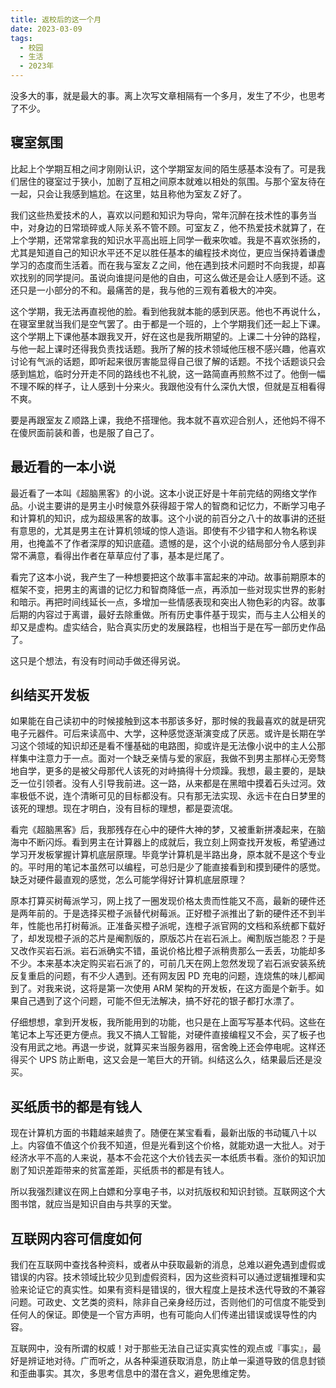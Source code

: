 ```yaml
---
title: 返校后的这一个月
date: 2023-03-09
tags:
  - 校园
  - 生活
  - 2023年
---
```


没多大的事，就是最大的事。离上次写文章相隔有一个多月，发生了不少，也思考了不少。


## 寝室氛围

比起上个学期互相之间才刚刚认识，这个学期室友间的陌生感基本没有了。可是我们居住的寝室过于狭小，加剧了互相之间原本就难以相处的氛围。与那个室友待在一起，只会让我感到尴尬。在这里，姑且称他为室友Ｚ好了。

我们这些热爱技术的人，喜欢以问题和知识为导向，常年沉醉在技术性的事务当中，对身边的日常琐碎或人际关系不管不顾。可室友Ｚ，他不热爱技术就算了，在上个学期，还常常拿我的知识水平高出班上同学一截来吹嘘。我是不喜欢张扬的，尤其是知道自己的知识水平还不足以胜任基本的编程技术岗位，更应当保持着谦虚学习的态度而生活着。而在我与室友Ｚ之间，他在遇到技术问题时不向我提，却喜欢找别的同学提问。虽说向谁提问是他的自由，可这么做还是会让人感到不适。这还只是一小部分的不和。最痛苦的是，我与他的三观有着极大的冲突。

这个学期，我无法再直视他的脸。看到他我就本能的感到厌恶。他也不再说什么，在寝室里就当我们是空气罢了。由于都是一个班的，上个学期我们还一起上下课。这个学期上下课他基本跟我叉开，好在这也是我所期望的。上课二十分钟的路程，与他一起上课时还得我负责找话题。我所了解的技术领域他压根不感兴趣，他喜欢讨论有气派的话题，即听起来很厉害能显得自己很了解的话题。不找个话题谈只会感到尴尬，临时分开走不同的路线也不礼貌，这一路简直再煎熬不过了。他倒一幅不理不睬的样子，让人感到十分来火。我跟他没有什么深仇大恨，但就是互相看得不爽。

要是再跟室友Ｚ顺路上课，我绝不搭理他。我本就不喜欢迎合别人，还他妈不得不在傻屄面前装和善，也是服了自己了。


## 最近看的一本小说

最近看了一本叫《超脑黑客》的小说。这本小说正好是十年前完结的网络文学作品。小说主要讲的是男主小时候意外获得超于常人的智商和记忆力，不断学习电子和计算机的知识，成为超级黑客的故事。这个小说的前百分之八十的故事讲的还挺有意思的，尤其是男主在计算机领域的惊人造诣。即使有不少错字和人物名称误用，也掩盖不了作者深厚的知识底蕴。遗憾的是，这个小说的结局部分令人感到非常不满意，看得出作者在草草应付了事，基本是烂尾了。

看完了这本小说，我产生了一种想要把这个故事丰富起来的冲动。故事前期原本的框架不变，把男主的离谱的记忆力和智商降低一点，再添加一些对现实世界的影射和暗示。再把时间线延长一点，多增加一些情感表现和突出人物色彩的内容。故事后期的内容过于离谱，最好去除重做。所有历史事件基于现实，而与主人公相关的却又是虚构。虚实结合，贴合真实历史的发展路程，也相当于是在写一部历史作品了。

这只是个想法，有没有时间动手做还得另说。


## 纠结买开发板

如果能在自己读初中的时候接触到这本书那该多好，那时候的我最喜欢的就是研究电子元器件。可后来读高中、大学，这种感觉逐渐演变成了厌恶。或许是长期在学习这个领域的知识却还是看不懂基础的电路图，抑或许是无法像小说中的主人公那样集中注意力于一点。面对一个缺乏亲情与爱的家庭，我做不到男主那样心无旁骛地自学，更多的是被父母那代人该死的对峙搞得十分烦躁。我想，最主要的，是缺乏一位引领者。没有人引导我前进。这一路，从来都是在黑暗中摸着石头过河。效率极低不说，连个清晰可见的目标都没有。只有那无法实现、永远卡在白日梦里的该死的理想。现在才明白，没有目标的理想，都是耍流氓。

看完《超脑黑客》后，我那残存在心中的硬件大神的梦，又被重新拼凑起来，在脑海中不断闪烁。看到男主在计算器上的成就后，我立刻上网查找开发板，希望通过学习开发板掌握计算机底层原理。毕竟学计算机是半路出身，原本就不是这个专业的。平时用的笔记本虽然可以编程，可总归是少了能直接看到和摸到硬件的感觉。缺乏对硬件最直观的感觉，怎么可能学得好计算机底层原理？

原本打算买树莓派学习，网上找了一圈发现价格太贵而性能又不高，最新的硬件还是两年前的。于是选择买橙子派替代树莓派。正好橙子派推出了新的硬件还不到半年，性能也吊打树莓派。正准备买橙子派呢，连橙子派官网的文档和系统都下载好了，却发现橙子派的芯片是阉割版的，原版芯片在岩石派上。阉割版岂能忍？于是又改作买岩石派。岩石派确实不错，虽说价格比橙子派稍贵那么一丢丢，功能却多不少。本来基本决定购买岩石派了的，可前几天在网上忽然发现了岩石派安装系统反复重启的问题，有不少人遇到。还有网友因 PD 充电的问题，连烧焦的味儿都闻到了。对我来说，这将是第一次使用 ARM 架构的开发板，在这方面是个新手。如果自己遇到了这个问题，可能不但无法解决，搞不好花的银子都打水漂了。

仔细想想，拿到开发板，我所能用到的功能，也只是在上面写写基本代码。这些在笔记本上写还更方便点。我又不搞人工智能，对硬件直接编程又不会，买了板子也没有用武之地。再退一步说，就算买来当服务器用，宿舍晚上还会停电呢。这样还得买个 UPS 防止断电，这又会是一笔巨大的开销。纠结这么久，结果最后还是没买。


## 买纸质书的都是有钱人

现在计算机方面的书籍越来越贵了。随便在某宝看看，最新出版的书动辄八十以上。内容值不值这个价我不知道，但是光看到这个价格，就能劝退一大批人。对于经济水平不高的人来说，基本不会花这个大价钱去买一本纸质书看。涨价的知识加剧了知识差距带来的贫富差距，买纸质书的都是有钱人。

所以我强烈建议在网上白嫖和分享电子书，以对抗版权和知识封锁。互联网这个大图书馆，就应当是知识自由与共享的天堂。


## 互联网内容可信度如何

我们在互联网中查找各种资料，或者从中获取最新的消息，总难以避免遇到虚假或错误的内容。技术领域比较少见到虚假资料，因为这些资料可以通过逻辑推理和实验来论证它的真实性。如果有资料是错误的，很大程度上是技术迭代导致的不兼容问题。可政史、文艺类的资料，除非自己亲身经历过，否则他们的可信度不能受到任何人的保证。即使是一个官方声明，也有可能向人们传递出错误或误导性的内容。

互联网中，没有所谓的权威！对于那些无法自己证实真实性的观点或『事实』，最好是辨证地对待。广而听之，从各种渠道获取消息，防止单一渠道导致的信息封锁和歪曲事实。其次，多思考信息中的潜在含义，避免思维定势。

